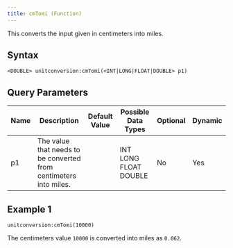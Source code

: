 ```yaml
---
title: cmTomi (Function)
---
```


This converts the input given in centimeters into miles.

## Syntax

    <DOUBLE> unitconversion:cmTomi(<INT|LONG|FLOAT|DOUBLE> p1)

## Query Parameters

| Name | Description                                                       | Default Value | Possible Data Types   | Optional | Dynamic |
|------|-------------------------------------------------------------------|---------------|-----------------------|----------|---------|
| p1   | The value that needs to be converted from centimeters into miles. |               | INT LONG FLOAT DOUBLE | No       | Yes     |

## Example 1

    unitconversion:cmTomi(10000)

The centimeters value `10000` is converted into miles as `0.062`.
